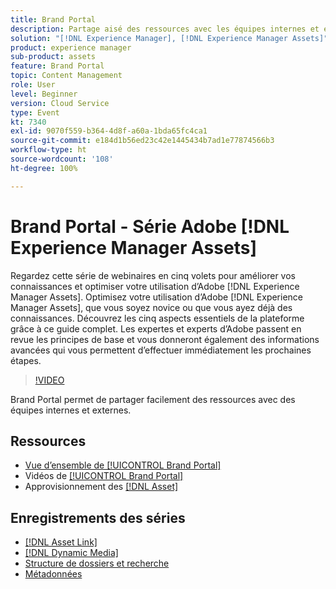 ```yaml
---
title: Brand Portal
description: Partage aisé des ressources avec les équipes internes et externes
solution: "[!DNL Experience Manager], [!DNL Experience Manager Assets]"
product: experience manager
sub-product: assets
feature: Brand Portal
topic: Content Management
role: User
level: Beginner
version: Cloud Service
type: Event
kt: 7340
exl-id: 9070f559-b364-4d8f-a60a-1bda65fc4ca1
source-git-commit: e184d1b56ed23c42e1445434b7ad1e77874566b3
workflow-type: ht
source-wordcount: '108'
ht-degree: 100%

---
```


# Brand Portal - Série Adobe [!DNL Experience Manager Assets]

Regardez cette série de webinaires en cinq volets pour améliorer vos connaissances et optimiser votre utilisation dʼAdobe [!DNL Experience Manager Assets]. Optimisez votre utilisation d’Adobe [!DNL Experience Manager Assets], que vous soyez novice ou que vous ayez déjà des connaissances. Découvrez les cinq aspects essentiels de la plateforme grâce à ce guide complet. Les expertes et experts d’Adobe passent en revue les principes de base et vous donneront également des informations avancées qui vous permettent d’effectuer immédiatement les prochaines étapes.

>[!VIDEO](https://video.tv.adobe.com/v/332133/?quality=12&learn=on&hidetitle=true)

Brand Portal permet de partager facilement des ressources avec des équipes internes et externes.

## Ressources

* [Vue d’ensemble de [!UICONTROL Brand Portal]](https://experienceleague.adobe.com/fr/docs/experience-manager-brand-portal/using/introduction/brand-portal)
* Vidéos de [[!UICONTROL Brand Portal]](https://experienceleague.adobe.com/fr/docs/experience-manager-learn/assets/sharing/brand-portal/brand-portal)
* Approvisionnement des [[!DNL Asset] ](https://experienceleague.adobe.com/fr/docs/experience-manager-brand-portal/using/asset-sourcing-in-brand-portal/brand-portal-asset-sourcing)

## Enregistrements des séries

* [[!DNL Asset Link]](asset-link.md)
* [[!DNL Dynamic Media]](dynamic-media.md)
* [Structure de dossiers et recherche](folder-structure-search.md)
* [Métadonnées](metadata.md)
